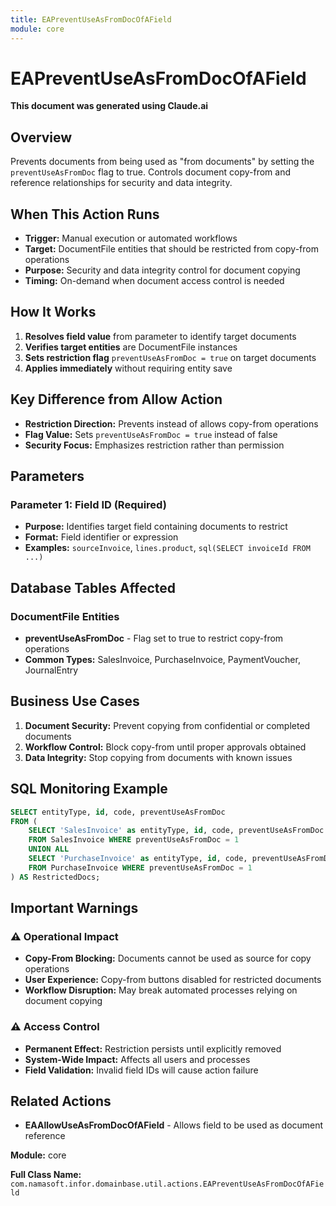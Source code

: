 ```yaml
---
title: EAPreventUseAsFromDocOfAField
module: core
---
```


<div class='entity-flows'>

# EAPreventUseAsFromDocOfAField

**This document was generated using Claude.ai**

## Overview

Prevents documents from being used as "from documents" by setting the `preventUseAsFromDoc` flag to true. Controls document copy-from and reference relationships for security and data integrity.

## When This Action Runs

- **Trigger:** Manual execution or automated workflows
- **Target:** DocumentFile entities that should be restricted from copy-from operations
- **Purpose:** Security and data integrity control for document copying
- **Timing:** On-demand when document access control is needed

## How It Works

1. **Resolves field value** from parameter to identify target documents
2. **Verifies target entities** are DocumentFile instances
3. **Sets restriction flag** `preventUseAsFromDoc = true` on target documents
4. **Applies immediately** without requiring entity save

## Key Difference from Allow Action

- **Restriction Direction:** Prevents instead of allows copy-from operations
- **Flag Value:** Sets `preventUseAsFromDoc = true` instead of false
- **Security Focus:** Emphasizes restriction rather than permission

## Parameters

### Parameter 1: Field ID (Required)
- **Purpose:** Identifies target field containing documents to restrict
- **Format:** Field identifier or expression
- **Examples:** `sourceInvoice`, `lines.product`, `sql(SELECT invoiceId FROM ...)`

## Database Tables Affected

### DocumentFile Entities
- **preventUseAsFromDoc** - Flag set to true to restrict copy-from operations
- **Common Types:** SalesInvoice, PurchaseInvoice, PaymentVoucher, JournalEntry

## Business Use Cases

1. **Document Security:** Prevent copying from confidential or completed documents
2. **Workflow Control:** Block copy-from until proper approvals obtained
3. **Data Integrity:** Stop copying from documents with known issues

## SQL Monitoring Example

```sql
SELECT entityType, id, code, preventUseAsFromDoc
FROM (
    SELECT 'SalesInvoice' as entityType, id, code, preventUseAsFromDoc 
    FROM SalesInvoice WHERE preventUseAsFromDoc = 1
    UNION ALL
    SELECT 'PurchaseInvoice' as entityType, id, code, preventUseAsFromDoc 
    FROM PurchaseInvoice WHERE preventUseAsFromDoc = 1
) AS RestrictedDocs;
```

## Important Warnings

### ⚠️ Operational Impact
- **Copy-From Blocking:** Documents cannot be used as source for copy operations
- **User Experience:** Copy-from buttons disabled for restricted documents
- **Workflow Disruption:** May break automated processes relying on document copying

### ⚠️ Access Control
- **Permanent Effect:** Restriction persists until explicitly removed
- **System-Wide Impact:** Affects all users and processes
- **Field Validation:** Invalid field IDs will cause action failure

## Related Actions

- **EAAllowUseAsFromDocOfAField** - Allows field to be used as document reference

**Module:** core

**Full Class Name:** `com.namasoft.infor.domainbase.util.actions.EAPreventUseAsFromDocOfAField`

</div>

